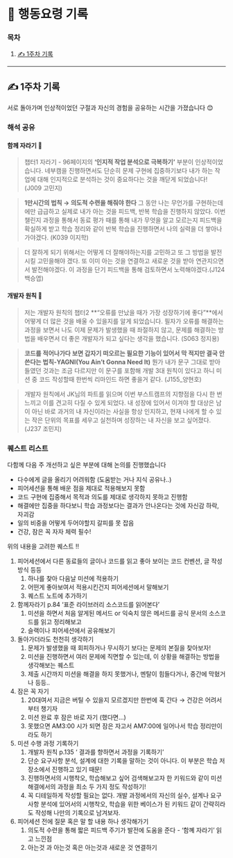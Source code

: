 # 🚨 행동요령 기록
### 목차
1. [✍️ 1주차 기록](#️1주차-기록)

---

## ✍️ 1주차 기록
서로 돌아가며 인상적이었던 구절과 자신의 경험을 공유하는 시간을 가졌습니다 😊
### 해석 공유
#### 함께 자라기 🌱
> 챕터1 자라기 - 96페이지의 **‘인지적 작업 분석으로 극복하기’** 부분이 인상적이었습니다. 네부캠을 진행하면서도 단순히 문제 구현에 집중하기보다 내가 하는 작업에 대해 인지적으로 분석하는 것이 중요하다는 것을 깨닫게 되었습니다! (J009 고민지)

> **1만시간의 법칙 → 의도적 수련을 해줘야 한다**
그 동안 나는 무언가를 구현하는데에만 급급하고 실제로 내가 아는 것을 피드백, 반복 학습을 진행하지 않았다.
이번 챌린지 과정을 통해서 동료 평가 때를 통해 내가 무엇을 알고 모르는지 피드백을 확실하게 받고 학습 정리와 같이 반복 학습을 진행하면서 나의 실력을 더 쌓아나가야겠다. (K039 이지학)

> 더 잘하게 되기 위해서는 어떻게 더 잘해야하는지를 고민하고 또 그 방법을 발전시킬 고민을해야 겠다. 또 이미 아는 것을 연결하고 새로운 것을 받아 연관지으면서 발전해야겠다. 이 과정을 단기 피드백을 통해 검토하면서 노력해야겠다.(J124 백승엽)

#### 개발자 원칙 📜
> 저는 개발자 원칙의 챕터2 **“오류를 만났을 때가 가장 성장하기에 좋다”**에서 어떻게 더 많은 것을 배울 수 있을지를 알게 되었습니다. 필자가 오류를 해결하는 과정을 보면서 나도 이제 문제가 발생했을 때 좌절하지 않고, 문제를 해결하는 방법을 배우면서 더 좋은 개발자가 되고 싶다는 생각을 했습니다. (S063 정지용)

> **코드를 적어나가다 보면 갑자기 떠오르는 필요한 기능이 있어서 막 적지만 결국 안쓴다는 법칙-YAGNI(You Ain’t Gonna Need It)** 뭔가 내가 문구 그대로 받아들였던 것과는 조금 다르지만 이 문구를 포함해 개발 3대 원칙이 있다고 하니 미션 중 코드 작성할때 한번씩 리마인드 하면 좋을거 같다. (J155_양현호)

> 개발자 원칙에서 JK님의 파트를 읽으며 이번 부스트캠프의 지향점을 다시 한 번 느끼고 이를 견고히 다질 수 있게 되었다. 내 성장에 있어서 이겨야 할 대상은 남이 아닌 바로 과거의 내 자신이라는 사실을 항상 인지하고, 현재 나에게 할 수 있는 작은 단위의 목표를 세우고 실천하며 성장하는 내 자신을 보고 싶어졌다.(J237 조민지)

### 퀘스트 리스트
다함께 다음 주 개선하고 싶은 부분에 대해 논의를 진행했습니다
- 다수에게 글을 올리기 어려워함 (도움받는 거나 지식 공유나..)
- 피어세션을 통해 배운 점을 제대로 적용해보지 못함
- 코드 구현에 집중해서 목적과 의도를 제대로 생각하지 못하고 진행함
- 해결에만 집중을 하다보니 학습 과정보다는 결과가 안나온다는 것에 자신감 하락, 자괴감
- 일의 비중을 어떻게 두어야할지 갈피를 못 잡음
- 건강, 잠은 꼭 자자 체력 필수!

위의 내용을 고려한 퀘스트 !!
1. 피어세션에서 다른 동료들의 글이나 코드를 읽고 좋아 보이는 코드 컨벤션, 글 작성 방식 등등
   1. 하나를 찾아 다음날 미션에 적용하기
   2. 어떤게 좋아보여서 적용시킨건지 피어세션에서 말해보기
   3. 퀘스트 노트에 추가하기
2. 함께자라기 p.84 ‘표준 라이브러리 소스코드를 읽어본다’
   1. 미션을 하면서 처음 알게된 메서드 or 익숙치 않은 메서드를 공식 문서의 소스코드를 읽고 정리해보고
   2. 슬랙이나 피어세션에서 공유해보기
3. 돌아가더라도 천천히 생각하기
   1. 문제가 발생했을 때 회피하거나 무시하기 보다는 문제의 본질을 찾아보자!
   2. 미션을 진행하면서 여러 문제에 직면할 수 있는데, 이 상황을 해결하는 방법을 생각해보는 퀘스트
   3. 제출 시간까지 미션을 해결을 하지 못했거나, 멘탈이 힘들다거나, 중간에 막혔거나 등등..
4. 잠은 꼭 자기
   1. 20대여서 지금은 버틸 수 있을지 모르겠지만 한번에 훅 간다 → 건강은 어려서부터 챙기자
   2. 미션 완료 후 잠은 바로 자기 (했다면…)
   3. 못했으면 AM3:00 시가 되면 잠은 자고서 AM7:00에 일어나서 학습 정리만이라도 하기
5. 미션 수행 과정 기록하기
   1. 개발자 원칙 p.135 ‘ 결과를 향하면서 과정을 기록하기’
   2. 단순 요구사항 분석, 설계에 대한 기록을 말하는 것이 아니다. 이 부분은 학습 저장소에서 진행하고 있기 때문!
   3. 진행하면서의 시행착오, 학습해보고 싶어 검색해보고자 한 키워드와 같이 미션 해결에서의 과정을 최소 두 가지 정도 작성하기!
   4. 꼭 디테일하게 작성할 필요는 없다. 개발 과정에서의 자신의 실수, 설계나 요구사항 분석에 있어서의 시행착오, 학습을 위한 베이스가 된 키워드 같이 간략히라도 작성해 나만의 기록으로 남겨보자.
6. 피어세션 전에 질문 혹은 말 할 내용 하나 생각해가기
   1. 의도적 수련을 통해 짧은 피드백 주기가 발전에 도움을 준다 - ‘함꼐 자라기’ 읽고 느낀점
   2. 아는것 과 아는것 혹은 아는것과 새로운 것 연결하기
